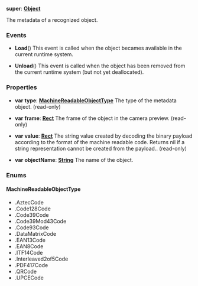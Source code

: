 **super**: **[Object](../gravity/object.md)**

The metadata of a recognized object.

### Events

* **Load**()
This event is called when the object becames available in the current runtime system.

* **Unload**()
This event is called when the object has been removed from the current runtime system (but not yet deallocated).



### Properties

* **var** **type**: **<a href="#_enum_MachineReadableObjectType">MachineReadableObjectType</a>**
The type of the metadata object. \(read-only\)

* **var** **frame**: **[Rect](Rect.md)**
The frame of the object in the camera preview. \(read-only\)

* **var** **value**: **[Rect](Rect.md)**
The string value created by decoding the binary payload according to the format of the machine readable code. Returns nil if a string representation cannot be created from the payload.. \(read-only\)

* **var** **objectName**: **[String](../gravity/string.md)**
The name of the object.





### Enums

<div id="_enum_MachineReadableObjectType"></div>

#### MachineReadableObjectType
 * .AztecCode
 * .Code128Code
 * .Code39Code
 * .Code39Mod43Code
 * .Code93Code
 * .DataMatrixCode
 * .EAN13Code
 * .EAN8Code
 * .ITF14Code
 * .Interleaved2of5Code
 * .PDF417Code
 * .QRCode
 * .UPCECode



